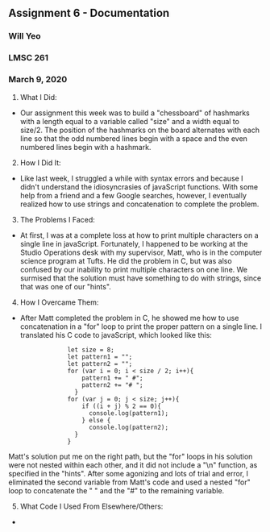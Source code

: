 ## Assignment 6 - Documentation
### Will Yeo
### LMSC 261
### March 9, 2020

1. What I Did:
- Our assignment this week was to build a "chessboard" of hashmarks with a length equal to a variable called "size" and a width equal to size/2. The position of the hashmarks on the board alternates with each line so that the odd numbered lines begin with a space and the even numbered lines begin with a hashmark.

2. How I Did It:
- Like last week, I struggled a while with syntax errors and because I didn't understand the idiosyncrasies of javaScript functions. With some help from a friend and a few Google searches, however, I eventually realized how to use strings and concatenation to complete the problem.

3. The Problems I Faced:
- At first, I was at a complete loss at how to print multiple characters on a single line in javaScript. Fortunately, I happened to be working at the Studio Operations desk with my supervisor, Matt, who is in the computer science program at Tufts. He did the problem in C, but was also confused by our inability to print multiple characters on one line. We surmised that the solution must have something to do with strings, since that was one of our "hints".

4. How I Overcame Them:
-  After Matt completed the problem in C, he showed me how to use concatenation in a "for" loop to print the proper pattern on a single line. I translated his C code to javaScript, which looked like this:

                    let size = 8;
                    let pattern1 = "";
                    let pattern2 = "";
                    for (var i = 0; i < size / 2; i++){
                        pattern1 += " #";
                        pattern2 += "# ";
                      }
                    for (var j = 0; j < size; j++){
                        if ((i + j) % 2 == 0){
                          console.log(pattern1);
                        } else {
                          console.log(pattern2);
                      }
                    }

Matt's solution put me on the right path, but the "for" loops in his solution were not nested within each other, and it did not include a "\n" function, as specified in the "hints". After some agonizing and lots of trial and error, I eliminated the second variable from Matt's code and used a nested "for" loop to concatenate the " " and the "#" to the remaining variable. 

5. What Code I Used From Elsewhere/Others:
-
